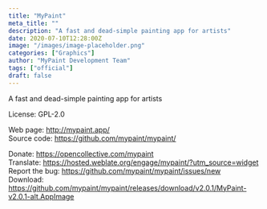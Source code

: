 ```yaml
---
title: "MyPaint"
meta_title: ""
description: "A fast and dead-simple painting app for artists"
date: 2020-07-10T12:28:00Z
image: "/images/image-placeholder.png"
categories: ["Graphics"]
author: "MyPaint Development Team"
tags: ["official"]
draft: false
---
```


A fast and dead-simple painting app for artists

License: GPL-2.0

Web page: http://mypaint.app/  
Source code: https://github.com/mypaint/mypaint/

Donate: https://opencollective.com/mypaint  
Translate: https://hosted.weblate.org/engage/mypaint/?utm_source=widget  
Report the bug: https://github.com/mypaint/mypaint/issues/new  
Download: https://github.com/mypaint/mypaint/releases/download/v2.0.1/MyPaint-v2.0.1-alt.AppImage
